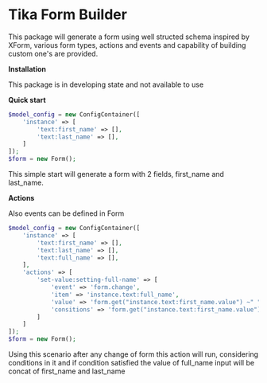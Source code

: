 # Tika Form Builder
This package will generate a form using well structed schema inspired by XForm, various form types, actions and events and capability of building custom one's are provided.

**Installation**

This package is in developing state and not available to use 

**Quick start**

```php
$model_config = new ConfigContainer([
    'instance' => [
        'text:first_name' => [],
        'text:last_name' => [],
    ]   
]);
$form = new Form();
```

This simple start will generate a form with 2 fields, first_name and last_name.

**Actions**

Also events can be defined in Form

```php
$model_config = new ConfigContainer([
    'instance' => [
        'text:first_name' => [],
        'text:last_name' => [],
        'text:full_name' => [],
    ],
    'actions' => [
        'set-value:setting-full-name' => [
            'event' => 'form.change',
            'item' => 'instance.text:full_name',
            'value' => 'form.get("instance.text:first_name.value") ~" " ~ form.get("instance.text:last_name.value")',
            'consitions' => 'form.get("instance.text:first_name.value") == "john" '
        ]
    ]   
]);
$form = new Form();
```

Using this scenario after any change of form this action will run, considering conditions in it and if condition satisfied the value of full_name input will be concat of first_name and last_name 

